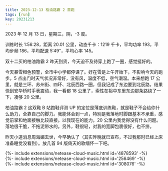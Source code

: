 ```yaml
---
title: 2023-12-13 柏油路霸 2 首跑
tags: [run]
key: 20231213
---
```


2023 年 12 月 13 日，星期三，阴，-3 度。

训练时长 1:56:28，距离 20.01 公里，动态千卡：1219 千卡，平均功率 193，平均步频 186，平均配速 5&prime;49&prime;&prime;，平均心率 145。

双十二买的柏油路霸 2 昨天到货，今天迫不及待穿上跑了一圈，感觉挺好的。

<!--more-->

今天暴雪橙色预警，全市中小学都停课了。好在雪是上午开始下，不影响今天的跑步。5 点出门时天气状况非常好，没有风，温度不低，空气潮湿。本来想跑 17 公里，就是三环、苏州街、四环、北辰西路一圈，但我记成了东边要到北辰路，结果快到安华桥时手表震动，我一看都 18 公里了，索性在裕中东里东边那条路绕了一下，凑够 20 公里。

柏油路霸 2 这双鞋 B 站跑鞋评测 UP 的定位是薄底训练鞋，就是鞋子不会给你什么助力，全靠自己的脚力。我能体会到一点，特别是我落地时脚跟基本不承重，感觉前掌和地面接触比较直接。以我现在的能力，20 公里内我觉得没有什么问题。落地很干脆，不拖泥带水的。另外，鞋很轻，对我的宽脚包裹很好，也不挤。

昨天小道消息周海媚去世，今早确认了（其实昨晚就已宣布，不过我那时已经上床准备睡觉没看到）。放几首 94 版倚天的歌缅怀一下吧。

<div>{%- include extensions/netease-cloud-music.html id='4878593' -%}</div>

<div>{%- include extensions/netease-cloud-music.html id='256469' -%}</div>

<div>{%- include extensions/netease-cloud-music.html id='308076' -%}</div>

<div class="strava-embed-placeholder" data-embed-type="activity" data-embed-id="10371255963" data-style="standard"></div><script src="https://strava-embeds.com/embed.js"></script>

